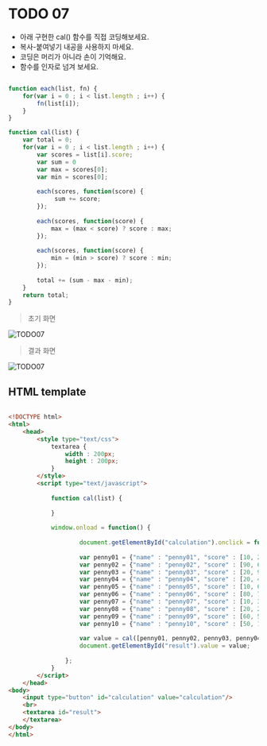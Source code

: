 ﻿TODO 07
========

* 아래 구현한 cal() 함수를 직접 코딩해보세요.
* 복사-붙여넣기 내공을 사용하지 마세요.
* 코딩은 머리가 아니라 손이 기억해요.
* 함수를 인자로 넘겨 보세요.

```javascript

function each(list, fn) {
	for(var i = 0 ; i < list.length ; i++) {
		fn(list[i]);
	}
}

function cal(list) {
	var total = 0;				
	for(var i = 0 ; i < list.length ; i++) {
		var scores = list[i].score;
		var sum = 0
		var max = scores[0];
		var min = scores[0];
				
		each(scores, function(score) {
			 sum += score; 
		});					
		
		each(scores, function(score) {
			max = (max < score) ? score : max; 
		});
		
		each(scores, function(score) {
			min = (min > score) ? score : min; 
		});
		
		total += (sum - max - min);					
	}								
	return total;
}


```

> 초기 화면

![TODO07](https://github.com/ByungChangYoo/clipsoft/blob/master/javascript/08/todo/images/todo_01.png)


>  결과 화면

![TODO07](https://github.com/ByungChangYoo/clipsoft/blob/master/javascript/08/todo/images/todo_01_result.png)

## HTML template

```html

<!DOCTYPE html> 
<html>
	<head>
		<style type="text/css">
			textarea {
				width : 200px;
				height : 200px;
			}
		</style>
		<script type="text/javascript">
		
			function cal(list) {
			
			}
			
			window.onload = function() {
			
					document.getElementById("calculation").onclick = function() {
					
					var penny01 = {"name" : "penny01", "score" : [10, 20, 30, 50]};
					var penny02 = {"name" : "penny02", "score" : [90, 60, 50, 20]};
					var penny03 = {"name" : "penny03", "score" : [20, 90, 50, 80]};
					var penny04 = {"name" : "penny04", "score" : [20, 40, 50, 80]};
					var penny05 = {"name" : "penny05", "score" : [10, 60, 20, 70]};
					var penny06 = {"name" : "penny06", "score" : [80, 70, 60, 50]};
					var penny07 = {"name" : "penny07", "score" : [10, 30, 40, 90]};
					var penny08 = {"name" : "penny08", "score" : [20, 20, 90, 40]};
					var penny09 = {"name" : "penny09", "score" : [60, 50, 20, 10]};
					var penny10 = {"name" : "penny10", "score" : [50, 10, 80, 20]};
					
					var value = cal([penny01, penny02, penny03, penny04, penny05, penny06, penny07, penny08, penny09, penny10]);
					document.getElementById("result").value = value;
					
				};
			}			
		</script>
	</head>
<body>               
	<input type="button" id="calculation" value="calculation"/>
    <br>	
    <textarea id="result">
	</textarea>
</body>
</html>

```
